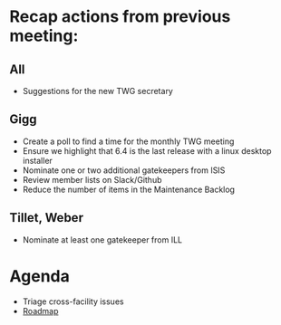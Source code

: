# Recap actions from previous meeting:

## All
- Suggestions for the new TWG secretary

## Gigg
- Create a poll to find a time for the monthly TWG meeting
- Ensure we highlight that 6.4 is the last release with a linux desktop installer
- Nominate one or two additional gatekeepers from ISIS
- Review member lists on Slack/Github
- Reduce the number of items in the Maintenance Backlog

## Tillet, Weber
- Nominate at least one gatekeeper from ILL

# Agenda
- Triage cross-facility issues
- [Roadmap](https://github.com/mantidproject/roadmap/projects/1)
